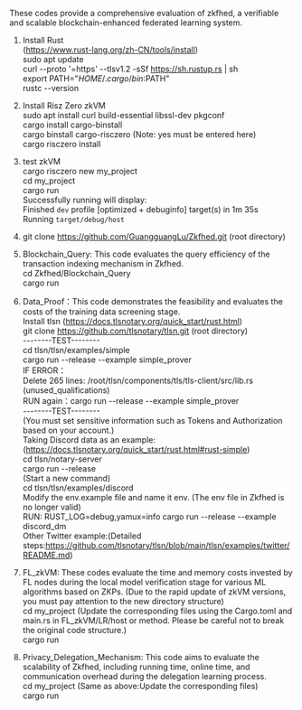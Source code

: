 These codes provide a comprehensive evaluation of zkfhed,  a verifiable and scalable blockchain-enhanced federated learning system.

1. Install Rust  
(https://www.rust-lang.org/zh-CN/tools/install)  
sudo apt update  
curl --proto '=https' --tlsv1.2 -sSf https://sh.rustup.rs | sh  
export PATH="$HOME/.cargo/bin:$PATH"  
rustc --version  

2. Install Risz Zero zkVM  
sudo apt install curl build-essential libssl-dev pkgconf  
cargo install cargo-binstall  
cargo binstall cargo-risczero    (Note: yes must be entered here)    
cargo risczero install  
 
3. test zkVM  
cargo risczero new my_project  
cd my_project  
cargo run  
Successfully running will display:    
    Finished `dev` profile [optimized + debuginfo] target(s) in 1m 35s  
    Running `target/debug/host`  

4. git clone https://github.com/GuangguangLu/Zkfhed.git  (root directory)  

5. Blockchain_Query: This code evaluates the query efficiency of the transaction indexing mechanism in Zkfhed.  
cd Zkfhed/Blockchain_Query  
cargo run

6. Data_Proof：This code demonstrates the feasibility and evaluates the costs of the training data screening stage.  
Install tlsn (https://docs.tlsnotary.org/quick_start/rust.html)     
git clone https://github.com/tlsnotary/tlsn.git  (root directory)  
--------TEST--------  
cd tlsn/tlsn/examples/simple  
cargo run --release --example simple_prover  
IF ERROR：  
Delete 265 lines: /root/tlsn/components/tls/tls-client/src/lib.rs  (unused_qualifications)  
RUN again：cargo run --release --example simple_prover  
--------TEST--------  
(You must set sensitive information such as Tokens and Authorization based on your account.)  
Taking Discord data as an example:(https://docs.tlsnotary.org/quick_start/rust.html#rust-simple)  
cd tlsn/notary-server  
cargo run --release  
(Start a new command)  
cd tlsn/tlsn/examples/discord  
Modify the env.example file and name it env. (The env file in Zkfhed is no longer valid)  
RUN: RUST_LOG=debug,yamux=info cargo run --release --example discord_dm  
Other Twitter example:(Detailed steps:https://github.com/tlsnotary/tlsn/blob/main/tlsn/examples/twitter/README.md)  

7. FL_zkVM: These codes evaluate the time and memory costs invested by FL nodes during the local model verification stage for various ML algorithms based on ZKPs.
(Due to the rapid update of zkVM versions, you must pay attention to the new directory structure)  
cd my_project
(Update the corresponding files using the Cargo.toml and main.rs in FL_zkVM/LR/host or method. Please be careful not to break the original code structure.)  
cargo run

8. Privacy_Delegation_Mechanism: This code aims to evaluate the scalability of Zkfhed, including running time, online time, and communication overhead during the delegation learning process.  
cd my_project
(Same as above:Update the corresponding files)  
cargo run


